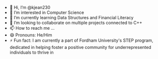 - 👋 Hi, I’m @kjean230
- 👀 I’m interested in Computer Science
- 🌱 I’m currently learning Data Structures and Financial Literacy
- 💞️ I’m looking to collaborate on multiple projects connected to C++
- 📫 How to reach me ...
- 😄 Pronouns: He/Him
- ⚡ Fun fact: I am currently a part of Fordham University's STEP program, dedicated in helping foster a positive community for underrepresented individuals to thrive in

<!---
kjean230/kjean230 is a ✨ special ✨ repository because its `README.md` (this file) appears on your GitHub profile.
You can click the Preview link to take a look at your changes.
--->
